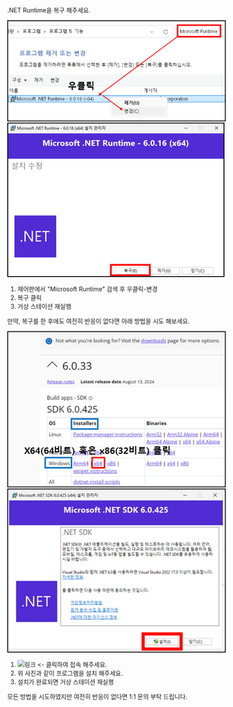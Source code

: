 .NET Runtime을 복구 해주세요.

![5-1](../images/5-1.png)
![5-2](../images/5-2.png)

1. 제어판에서 "Microsoft Runtime" 검색 후 우클릭-변경
2. 복구 클릭
3. 거상 스테이션 재실행

만약, 복구를 한 후에도 여전히 반응이 없다면 아래 방법을 시도 해보세요.

![5-3](../images/5-3.png)
![5-4](../images/5-4.png)

1. ![링크](https://dotnet.microsoft.com/en-us/download/dotnet/6.0) <- 클릭하여 접속 해주세요.
2. 위 사진과 같이 프로그램을 설치 해주세요.
3. 설치가 완료되면 거상 스테이션 재실행

모든 방법을 시도하였지만 여전히 반응이 없다면 1:1 문의 부탁 드립니다.
